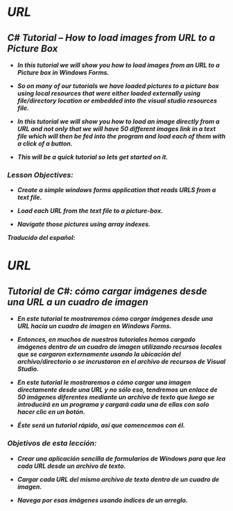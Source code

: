 # **_URL_**

## **_C# Tutorial – How to load images from URL to a Picture Box_**

- **_In this tutorial we will show you how to load images from an URL to a Picture box in Windows Forms._**
  
- **_So on many of our tutorials we have loaded pictures to a picture box using local resources that were either loaded externally using file/directory location or embedded into the visual studio resources file._**
  
- **_In this tutorial we will show you how to load an image directly from a URL and not only that we will have 50 different images link in a text file which will then be fed into the program and load each of them with a click of a button._**
  
- **_This will be a quick tutorial so lets get started on it._**

### **_Lesson Objectives:_**

- **_Create a simple windows forms application that reads URLS from a text file._**
  
- **_Load each URL from the text file to a picture-box._**
  
- **_Navigate those pictures using array indexes._**

**_Traducido del español:_**

# **_URL_**

## **_Tutorial de C#: cómo cargar imágenes desde una URL a un cuadro de imagen_**

- **_En este tutorial te mostraremos cómo cargar imágenes desde una URL hacia un cuadro de imagen en Windows Forms._**
  
- **_Entonces, en muchos de nuestros tutoriales hemos cargado imágenes dentro de un cuadro de imagen utilizando recursos locales que se cargaron externamente usando la ubicación del archivo/directorio o se incrustaron en el archivo de recursos de Visual Studio._**

- **_En este tutorial le mostraremos a cómo cargar una imagen directamente desde una URL y no sólo eso, tendremos un enlace de 50 imágenes diferentes mediante un archivo de texto que luego se introducirá en un programa y cargará cada una de ellas con solo hacer clic en un botón._**

- **_Éste será un tutorial rápido, así que comencemos con él._**

### **_Objetivos de esta lección:_**

- **_Crear una aplicación sencilla de formularios de Windows para que lea cada URL desde un archivo de texto._**
  
- **_Cargar cada URL del mismo archivo de texto dentro de un cuadro de imagen._**
  
- **_Navega por esas imágenes usando índices de un arreglo._**
